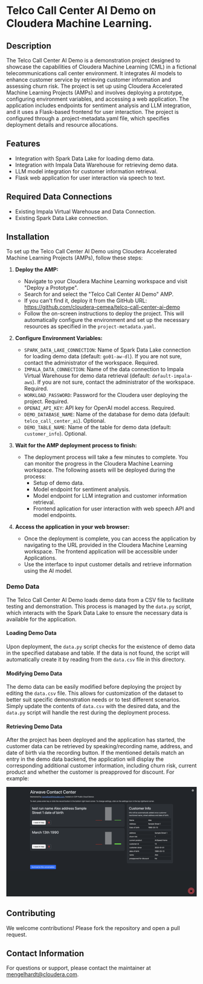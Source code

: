 # Telco Call Center AI Demo on Cloudera Machine Learning.

## Description
The Telco Call Center AI Demo is a demonstration project designed to showcase the capabilities of Cloudera Machine Learning (CML) in a fictional telecommunications call center environment. It integrates AI models to enhance customer service by retrieving customer information and assessing churn risk. The project is set up using Cloudera Accelerated Machine Learning Projects (AMPs) and involves deploying a prototype, configuring environment variables, and accessing a web application. The application includes endpoints for sentiment analysis and LLM integration, and it uses a Flask-based frontend for user interaction. The project is configured through a .project-metadata.yaml file, which specifies deployment details and resource allocations.

## Features
- Integration with Spark Data Lake for loading demo data.
- Integration with Impala Data Warehouse for retrieving demo data.
- LLM model integration for customer information retrieval.
- Flask web application for user interaction via speech to text.

## Required Data Connections

- Existing Impala Virtual Warehouse and Data Connection.
- Existing Spark Data Lake connection.

## Installation
To set up the Telco Call Center AI Demo using Cloudera Accelerated Machine Learning Projects (AMPs), follow these steps:

1. **Deploy the AMP:**
    - Navigate to your Cloudera Machine Learning workspace and visit "Deploy a Prototype".
    - Search for and select the "Telco Call Center AI Demo" AMP.
    - If you can't find it, deploy it from the GitHub URL: https://github.com/cloudera-cemea/telco-call-center-ai-demo
    - Follow the on-screen instructions to deploy the project. This will automatically configure the environment and set up the necessary resources as specified in the `project-metadata.yaml`.

2. **Configure Environment Variables:**
    - `SPARK_DATA_LAKE_CONNECTION`: Name of Spark Data Lake connection for loading demo data (default: `go01-aw-dl`). If you are not sure, contact the administrator of the workspace. Required.
    - `IMPALA_DATA_CONNECTION`: Name of the data connection to Impala Virtual Warehouse for demo data retrieval (default: `default-impala-aws`). If you are not sure, contact the administrator of the workspace. Required.
    - `WORKLOAD_PASSWORD`: Password for the Cloudera user deploying the project. Required.
    - `OPENAI_API_KEY`: API key for OpenAI model access. Required.
    - `DEMO_DATABASE_NAME`: Name of the database for demo data (default: `telco_call_center_ai`). Optional.
    - `DEMO_TABLE_NAME`: Name of the table for demo data (default: `customer_info`). Optional.

3. **Wait for the AMP deployment process to finish:**
    - The deployment process will take a few minutes to complete. You can monitor the progress in the Cloudera Machine Learning workspace. The following assets will be deployed during the process:
        - Setup of demo data.
        - Model endpoint for sentiment analysis.
        - Model endpoint for LLM integration and customer information retrieval.
        - Frontend aplication for user interaction with web speech API and model endpoints.

4. **Access the application in your web browser:**
    - Once the deployment is complete, you can access the application by navigating to the URL provided in the Cloudera Machine Learning workspace. The frontend application will be accessible under Applications.
    - Use the interface to input customer details and retrieve information using the AI model.

### Demo Data

The Telco Call Center AI Demo loads demo data from a CSV file to facilitate testing and demonstration. This process is managed by the `data.py` script, which interacts with the Spark Data Lake to ensure the necessary data is available for the application.

#### Loading Demo Data

Upon deployment, the `data.py` script checks for the existence of demo data in the specified database and table. If the data is not found, the script will automatically create it by reading from the `data.csv` file in this directory.

#### Modifying Demo Data

The demo data can be easily modified before deploying the project by editing the `data.csv` file. This allows for customization of the dataset to better suit specific demonstration needs or to test different scenarios. Simply update the contents of `data.csv` with the desired data, and the `data.py` script will handle the rest during the deployment process.

#### Retrieving Demo Data

After the project has been deployed and the application has started, the customer data can be retrieved by speaking/recording name, address, and date of birth via the recording button. If the mentioned details match an entry in the demo data backend, the application will display the corresponding additional customer information, including churn risk, current product and whether the customer is preapproved for discount. For example:

![webabb](webapp.png)

## Contributing
We welcome contributions! Please fork the repository and open a pull request.

## Contact Information
For questions or support, please contact the maintainer at mengelhardt@cloudera.com.
